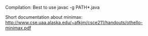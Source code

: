 Compilation:
Best to use
javac -g PATH\*.java


Short documentation about minimax:
http://www.cse.uaa.alaska.edu/~afkjm/csce211/handouts/othello-minimax.pdf
